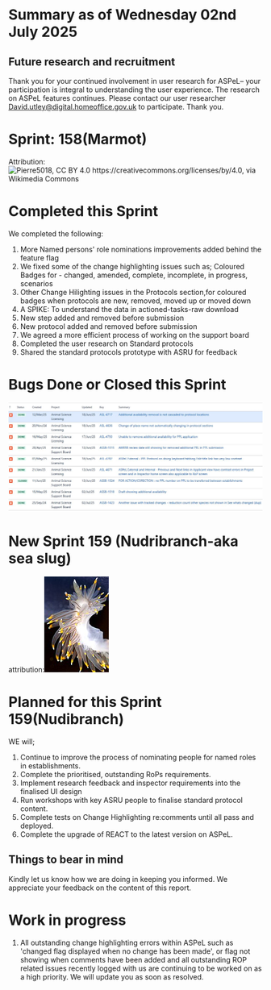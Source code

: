 # Summary as of Wednesday 02nd July 2025



## Future research and recruitment 

Thank you for your continued involvement in user research for ASPeL– your participation is integral to understanding the user experience. The research on ASPeL features continues. Please contact our user researcher David.utley@digital.homeoffice.gov.uk to participate. Thank you.  
 
# Sprint: 158(Marmot)












Attribution:![Pierre5018, CC BY 4.0 <https://creativecommons.org/licenses/by/4.0>, via Wikimedia Commons](graphs/Marmotte_(Montréal).jpg)









# Completed this Sprint
We completed the following:
1) More Named persons' role nominations improvements added behind the feature flag
2) We fixed some of the change highlighting issues such as; Coloured Badges for - changed, amended, complete, incomplete, in progress, scenarios
3) Other Change Hilighting issues in the Protocols section,for coloured badges when protocols are new, removed, moved up or moved down
4) A SPIKE: To understand the data in actioned-tasks-raw download
5) New step added and removed before submission
6) New protocol added and removed before submission
7) We agreed a more efficient process of working on the support board
8) Completed the user research on Standard protocols
9) Shared the standard protocols prototype with ASRU for feedback
    







# Bugs Done or Closed this Sprint
![bugs fixed 02072025](Bugs020725.JPG)



 














# New Sprint 159 (Nudribranch-aka sea slug)











attribution:![Minette Layne from Seattle, Washington, USA, CC BY 2.0 <https://creativecommons.org/licenses/by/2.0>, via Wikimedia Commons](graphs/128px_Nudribranch.jpg)








# Planned for this Sprint 159(Nudibranch)
WE will;

1) Continue to improve the process of nominating people for named roles in establishments.
2) Complete the prioritised, outstanding RoPs requirements. 
4) Implement research feedback and inspector requirements into the finalised UI design
5) Run workshops with key ASRU people to finalise standard protocol content.
6) Complete tests on Change Highlighting re:comments until all pass and deployed.
7) Complete the upgrade of REACT to the latest version on ASPeL.
 
  
   
   

   

## Things to bear in mind
Kindly let us know how we are doing in keeping you informed. We appreciate your feedback on the content of this report. 


# Work in progress
1) All outstanding change highlighting errors within ASPeL such as 'changed flag displayed when no change has been made', or flag not showing when comments have been added and all outstanding ROP related issues recently logged with us are continuing to be worked on as a high priority. We will update you as soon as resolved. 

